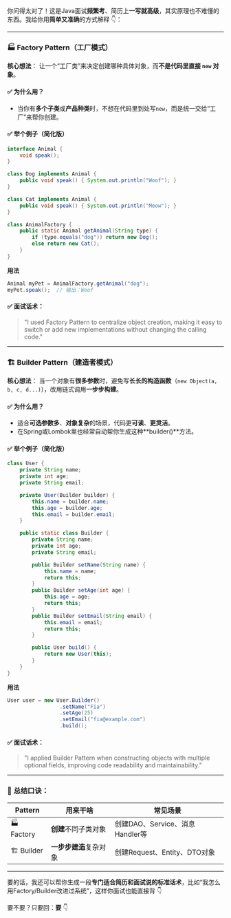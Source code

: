 你问得太对了！这是Java面试**频繁考**、简历上**一写就高级**，其实原理也不难懂的东西。我给你用**简单又准确**的方式解释 👇：

---

### 🏭 **Factory Pattern（工厂模式）**

**核心想法**：
让一个“工厂类”来决定创建哪种具体对象，而**不是代码里直接 `new` 对象**。

#### ✅ 为什么用？

* 当你有**多个子类**或**产品种类**时，不想在代码里到处写`new`，而是统一交给“工厂”来帮你创建。

#### ✅ 举个例子（简化版）

```java
interface Animal {
    void speak();
}

class Dog implements Animal {
    public void speak() { System.out.println("Woof"); }
}

class Cat implements Animal {
    public void speak() { System.out.println("Meow"); }
}

class AnimalFactory {
    public static Animal getAnimal(String type) {
        if (type.equals("dog")) return new Dog();
        else return new Cat();
    }
}
```

**用法**

```java
Animal myPet = AnimalFactory.getAnimal("dog");
myPet.speak();  // 输出：Woof
```

#### ✅ 面试话术：

> "I used Factory Pattern to centralize object creation, making it easy to switch or add new implementations without changing the calling code."

---

### 🏗️ **Builder Pattern（建造者模式）**

**核心想法**：
当一个对象有**很多参数**时，避免写**长长的构造函数**（`new Object(a, b, c, d...)`），改用链式调用**一步步构建**。

#### ✅ 为什么用？

* 适合**可选参数多**、**对象复杂**的场景，代码更**可读**、**更灵活**。
* 在Spring或Lombok里也经常自动帮你生成这种\*\*builder()\*\*方法。

#### ✅ 举个例子（简化版）

```java
class User {
    private String name;
    private int age;
    private String email;

    private User(Builder builder) {
        this.name = builder.name;
        this.age = builder.age;
        this.email = builder.email;
    }

    public static class Builder {
        private String name;
        private int age;
        private String email;

        public Builder setName(String name) {
            this.name = name;
            return this;
        }
        public Builder setAge(int age) {
            this.age = age;
            return this;
        }
        public Builder setEmail(String email) {
            this.email = email;
            return this;
        }

        public User build() {
            return new User(this);
        }
    }
}
```

**用法**

```java
User user = new User.Builder()
                 .setName("Fia")
                 .setAge(25)
                 .setEmail("fia@example.com")
                 .build();
```

#### ✅ 面试话术：

> "I applied Builder Pattern when constructing objects with multiple optional fields, improving code readability and maintainability."

---

### 🚩 **总结口诀**：

| Pattern     | 用来干啥          | 常见场景                     |
| ----------- | ------------- | ------------------------ |
| 🏭 Factory  | **创建**不同子类对象  | 创建DAO、Service、消息Handler等 |
| 🏗️ Builder | **一步步建造**复杂对象 | 创建Request、Entity、DTO对象   |

---

要的话，我还可以帮你生成一段**专门适合简历和面试说的标准话术**，比如“我怎么用Factory/Builder改进过系统”，这样你面试也能直接背 👇

要不要？只要回：**要** 👇
